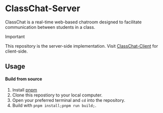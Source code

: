 # ClassChat-Server
ClassChat is a real-time web-based chatroom designed to facilitate communication between students in a class.

> [!IMPORTANT]
>
> This repository is the server-side implementation. Visit [ClassChat-Client](https://github.com/LuoZihYuan/ClassChat-Client) for client-side.

## Usage

#### Build from source

1. Install [pnpm](https://pnpm.io/installation)
2. Clone this repostiory to your local computer.
3. Open your preferred terminal and `cd` into the repository.
4. Build with `pnpm install;pnpm run build;`.